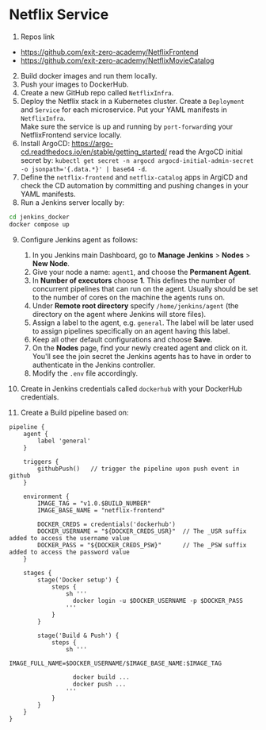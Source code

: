 # Netflix Service 

1. Repos link

- https://github.com/exit-zero-academy/NetflixFrontend
- https://github.com/exit-zero-academy/NetflixMovieCatalog

2. Build docker images and run them locally.
3. Push your images to DockerHub.
4. Create a new GitHub repo called `NetflixInfra`.
5. Deploy the Netflix stack in a Kubernetes cluster. Create a `Deployment` and `Service` for each microservice. Put your YAML manifests in `NetflixInfra`.  
   Make sure the service is up and running by `port-forward`ing your NetflixFrontend service locally. 
6. Install ArgoCD: https://argo-cd.readthedocs.io/en/stable/getting_started/
   read the ArgoCD initial secret by: `kubectl get secret -n argocd argocd-initial-admin-secret -o jsonpath='{.data.*}' | base64 -d`.
7. Define the `netflix-frontend` and `netflix-catalog` apps in ArgiCD and check the CD automation by committing and pushing changes in your YAML manifests. 
8. Run a Jenkins server locally by:

```bash
cd jenkins_docker
docker compose up
```

9. Configure Jenkins agent as follows: 


   1. In you Jenkins main Dashboard, go to **Manage Jenkins** > **Nodes** > **New Node**.
   2. Give your node a name: `agent1`, and choose the **Permanent Agent**.
   3. In **Number of executors** choose **1**. This defines the number of concurrent pipelines that can run on the agent. Usually should be set to the number of cores on the machine the agents runs on. 
   4. Under **Remote root directory** specify `/home/jenkins/agent` (the directory on the agent where Jenkins will store files).
   5. Assign a label to the agent, e.g. `general`. The label will be later used to assign pipelines specifically on an agent having this label.
   6. Keep all other default configurations and choose **Save**.
   7. On the **Nodes** page, find your newly created agent and click on it. You'll see the join secret the Jenkins agents has to have in order to authenticate in the Jenkins controller.
   8. Modify the `.env` file accordingly.

10. Create in Jenkins credentials called `dockerhub` with your DockerHub credentials. 
9. Create a Build pipeline based on: 

```text
pipeline {
    agent {
        label 'general'
    }
    
    triggers {
        githubPush()   // trigger the pipeline upon push event in github
    }
    
    environment {        
        IMAGE_TAG = "v1.0.$BUILD_NUMBER"
        IMAGE_BASE_NAME = "netflix-frontend"
        
        DOCKER_CREDS = credentials('dockerhub')
        DOCKER_USERNAME = "${DOCKER_CREDS_USR}"  // The _USR suffix added to access the username value 
        DOCKER_PASS = "${DOCKER_CREDS_PSW}"      // The _PSW suffix added to access the password value
    } 

    stages {
        stage('Docker setup') {
            steps {             
                sh '''
                  docker login -u $DOCKER_USERNAME -p $DOCKER_PASS
                '''
            }
        }
        
        stage('Build & Push') {
            steps {             
                sh '''
                  IMAGE_FULL_NAME=$DOCKER_USERNAME/$IMAGE_BASE_NAME:$IMAGE_TAG
                
                  docker build ...
                  docker push ...
                '''
            }
        }
    }
}
```

